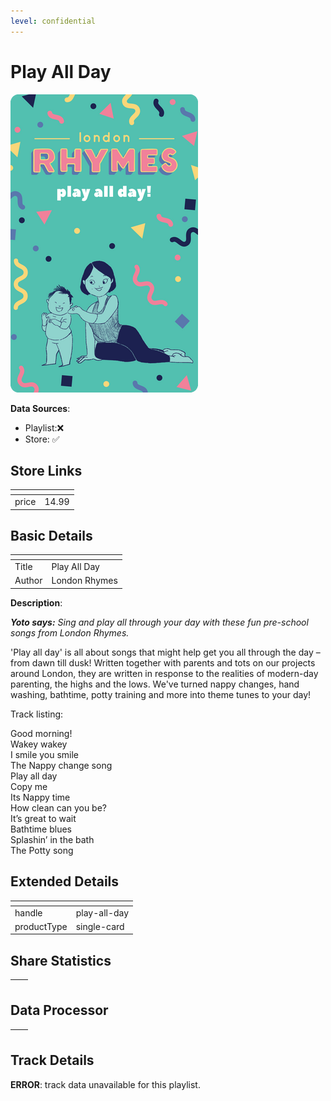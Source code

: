 ```yaml
---
level: confidential
---
```

# Play All Day

![card_[565ms].png](../../img/cards/card_[565ms].png)

**Data Sources**: 

- Playlist:❌
- Store: ✅


## Store Links

| <!-- --> | <!-- --> |
| - | - |
| price | 14.99 |


## Basic Details

| <!-- --> | <!-- --> |
| - | - |
| Title | Play All Day |
| Author | London Rhymes |

**Description**:

_**Yoto says:** Sing and play all through your day with these fun pre-school songs from London Rhymes._

'Play all day' is all about songs that might help get you all through the day – from dawn till dusk! Written together with parents and tots on our projects around London, they are written in response to the realities of modern-day parenting, the highs and the lows. We've turned nappy changes, hand washing, bathtime, potty training and more into theme tunes to your day!

Track listing:  

Good morning!  
Wakey wakey  
I smile you smile  
The Nappy change song  
Play all day  
Copy me  
Its Nappy time  
How clean can you be?  
It’s great to wait  
Bathtime blues  
Splashin’ in the bath  
The Potty song


## Extended Details

| <!-- --> | <!-- --> |
| - | - |
| handle | play-all-day |
| productType | single-card |


## Share Statistics

| <!-- --> | <!-- --> |
| - | - |


## Data Processor

| <!-- --> | <!-- --> |
| - | - |


## Track Details

**ERROR**: track data unavailable for this playlist.
